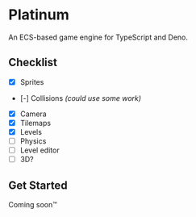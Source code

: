 # Platinum
An ECS-based game engine for TypeScript and Deno.

## Checklist
- [x] Sprites
- [-] Collisions *(could use some work)*
- [x] Camera
- [x] Tilemaps
- [x] Levels
- [ ] Physics
- [ ] Level editor
- [ ] 3D?

## Get Started
Coming soon&trade;